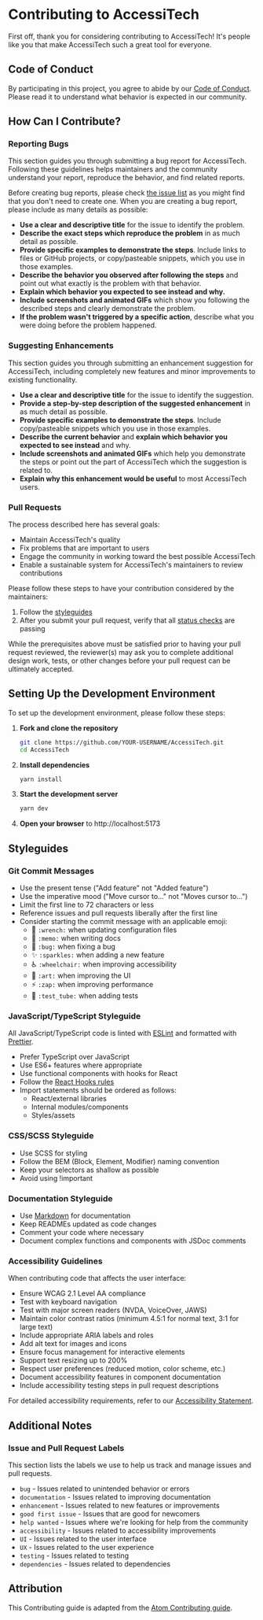 # Contributing to AccessiTech

First off, thank you for considering contributing to AccessiTech! It's people like you that make AccessiTech such a great tool for everyone.

## Code of Conduct

By participating in this project, you agree to abide by our [Code of Conduct](CODE_OF_CONDUCT.md). Please read it to understand what behavior is expected in our community.

## How Can I Contribute?

### Reporting Bugs

This section guides you through submitting a bug report for AccessiTech. Following these guidelines helps maintainers and the community understand your report, reproduce the behavior, and find related reports.

Before creating bug reports, please check [the issue list](https://github.com/AccessiTech/AccessiTech/issues) as you might find that you don't need to create one. When you are creating a bug report, please include as many details as possible:

* **Use a clear and descriptive title** for the issue to identify the problem.
* **Describe the exact steps which reproduce the problem** in as much detail as possible.
* **Provide specific examples to demonstrate the steps**. Include links to files or GitHub projects, or copy/pasteable snippets, which you use in those examples.
* **Describe the behavior you observed after following the steps** and point out what exactly is the problem with that behavior.
* **Explain which behavior you expected to see instead and why.**
* **Include screenshots and animated GIFs** which show you following the described steps and clearly demonstrate the problem.
* **If the problem wasn't triggered by a specific action**, describe what you were doing before the problem happened.

### Suggesting Enhancements

This section guides you through submitting an enhancement suggestion for AccessiTech, including completely new features and minor improvements to existing functionality.

* **Use a clear and descriptive title** for the issue to identify the suggestion.
* **Provide a step-by-step description of the suggested enhancement** in as much detail as possible.
* **Provide specific examples to demonstrate the steps**. Include copy/pasteable snippets which you use in those examples.
* **Describe the current behavior** and **explain which behavior you expected to see instead** and why.
* **Include screenshots and animated GIFs** which help you demonstrate the steps or point out the part of AccessiTech which the suggestion is related to.
* **Explain why this enhancement would be useful** to most AccessiTech users.

### Pull Requests

The process described here has several goals:

- Maintain AccessiTech's quality
- Fix problems that are important to users
- Engage the community in working toward the best possible AccessiTech
- Enable a sustainable system for AccessiTech's maintainers to review contributions

Please follow these steps to have your contribution considered by the maintainers:

1. Follow the [styleguides](#styleguides)
2. After you submit your pull request, verify that all [status checks](https://help.github.com/articles/about-status-checks/) are passing

While the prerequisites above must be satisfied prior to having your pull request reviewed, the reviewer(s) may ask you to complete additional design work, tests, or other changes before your pull request can be ultimately accepted.

## Setting Up the Development Environment

To set up the development environment, please follow these steps:

1. **Fork and clone the repository**
   ```bash
   git clone https://github.com/YOUR-USERNAME/AccessiTech.git
   cd AccessiTech
   ```

2. **Install dependencies**
   ```bash
   yarn install
   ```

3. **Start the development server**
   ```bash
   yarn dev
   ```

4. **Open your browser** to http://localhost:5173

## Styleguides

### Git Commit Messages

* Use the present tense ("Add feature" not "Added feature")
* Use the imperative mood ("Move cursor to..." not "Moves cursor to...")
* Limit the first line to 72 characters or less
* Reference issues and pull requests liberally after the first line
* Consider starting the commit message with an applicable emoji:
    * 🔧 `:wrench:` when updating configuration files
    * 📝 `:memo:` when writing docs
    * 🐛 `:bug:` when fixing a bug
    * ✨ `:sparkles:` when adding a new feature
    * ♿ `:wheelchair:` when improving accessibility
    * 🎨 `:art:` when improving the UI
    * ⚡ `:zap:` when improving performance
    * 🧪 `:test_tube:` when adding tests

### JavaScript/TypeScript Styleguide

All JavaScript/TypeScript code is linted with [ESLint](https://eslint.org/) and formatted with [Prettier](https://prettier.io/).

* Prefer TypeScript over JavaScript
* Use ES6+ features where appropriate
* Use functional components with hooks for React
* Follow the [React Hooks rules](https://reactjs.org/docs/hooks-rules.html)
* Import statements should be ordered as follows:
  * React/external libraries
  * Internal modules/components
  * Styles/assets

### CSS/SCSS Styleguide

* Use SCSS for styling
* Follow the BEM (Block, Element, Modifier) naming convention
* Keep your selectors as shallow as possible
* Avoid using !important

### Documentation Styleguide

* Use [Markdown](https://daringfireball.net/projects/markdown) for documentation
* Keep READMEs updated as code changes
* Comment your code where necessary
* Document complex functions and components with JSDoc comments

### Accessibility Guidelines

When contributing code that affects the user interface:

* Ensure WCAG 2.1 Level AA compliance
* Test with keyboard navigation
* Test with major screen readers (NVDA, VoiceOver, JAWS)
* Maintain color contrast ratios (minimum 4.5:1 for normal text, 3:1 for large text)
* Include appropriate ARIA labels and roles
* Add alt text for images and icons
* Ensure focus management for interactive elements
* Support text resizing up to 200%
* Respect user preferences (reduced motion, color scheme, etc.)
* Document accessibility features in component documentation
* Include accessibility testing steps in pull request descriptions

For detailed accessibility requirements, refer to our [Accessibility Statement](ACCESSIBILITY.md).

## Additional Notes

### Issue and Pull Request Labels

This section lists the labels we use to help us track and manage issues and pull requests.

* `bug` - Issues related to unintended behavior or errors
* `documentation` - Issues related to improving documentation
* `enhancement` - Issues related to new features or improvements
* `good first issue` - Issues that are good for newcomers
* `help wanted` - Issues where we're looking for help from the community
* `accessibility` - Issues related to accessibility improvements
* `UI` - Issues related to the user interface
* `UX` - Issues related to the user experience
* `testing` - Issues related to testing
* `dependencies` - Issues related to dependencies

## Attribution

This Contributing guide is adapted from the [Atom Contributing guide](https://github.com/atom/atom/blob/master/CONTRIBUTING.md).
